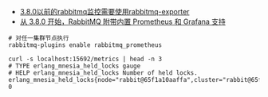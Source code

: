 * [3.8.0以前的rabbitmq监控需要使用rabbitmq-exporter](https://github.com/kbudde/rabbitmq_exporter)
* [从 3.8.0 开始，RabbitMQ 附带内置 Prometheus 和 Grafana 支持](https://www.rabbitmq.com/prometheus.html)
```
# 对任一集群节点执行
rabbitmq-plugins enable rabbitmq_prometheus
```
```
curl -s localhost:15692/metrics | head -n 3
# TYPE erlang_mnesia_held_locks gauge
# HELP erlang_mnesia_held_locks Number of held locks.
erlang_mnesia_held_locks{node="rabbit@65f1a10aaffa",cluster="rabbit@65f1a10aaffa"} 0
```